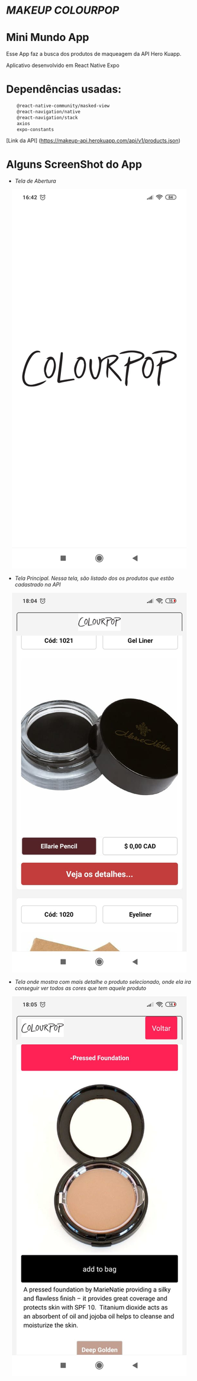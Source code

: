 # *MAKEUP COLOURPOP*

# Mini Mundo App

Esse App faz a busca dos produtos de maqueagem da API Hero Kuapp.

Aplicativo desenvolvido em React Native Expo

# Dependências usadas:
        @react-native-community/masked-view
        @react-navigation/native
        @react-navigation/stack
        axios
        expo-constants

    
[Link da API] (https://makeup-api.herokuapp.com/api/v1/products.json)

# Alguns ScreenShot do App

* *Tela de Abertura*

<p align="center">
<img src="src/Screenshot/screenshot_0.jpeg" title="Tela de abertura do App">
</p>

* *Tela Principal. Nessa tela, são listado dos os produtos que estão cadastrado na API*

<p align="center">
<img src="src/Screenshot/screenshot_5.jpeg" title="Tela principal">
</p>

* *Tela onde mostra com mais detalhe o produto selecionado, onde ela ira conseguir ver todos as cores que tem aquele produto*

<p align="center">
<img src="src/Screenshot/screenshot_1.jpeg" title="Tela onde mostra os 10 próximos dias App">
</p>
